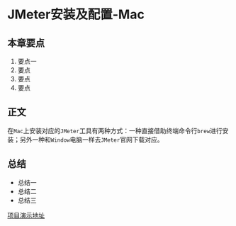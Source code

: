 # JMeter安装及配置-Mac
## 本章要点
1. 要点一
1. 要点
1. 要点
1. 要点

## 正文

在`Mac`上安装对应的`JMeter`工具有两种方式：一种直接借助终端命令行`brew`进行安装；另外一种和`Window`电脑一样去`JMeter`官网下载对应。



## 总结
- 总结一
- 总结二
- 总结三


[项目演示地址](https://github.com/testeru-pro/junit5-demo/tree/main/junit5-basic)
